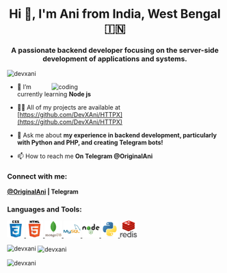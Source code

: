 <h1 align="center">Hi 👋, I'm Ani from India, West Bengal 🇮🇳</h1>
<h3 align="center">A passionate backend developer focusing on the server-side development of applications and systems.</h3>

<p align="left"> <img src="https://komarev.com/ghpvc/?username=devxani&label=Profile%20views&color=0e75b6&style=flat" alt="devxani" /> </p>

<img align="right" alt="coding" width="400" src="https://camo.githubusercontent.com/7de37139d0b4c1ce40865e799b446c0e963a3dd8fb68d239707237c40604fa3d/68747470733a2f2f63646e2e6472696262626c652e636f6d2f75736572732f3733303730332f73637265656e73686f74732f363538313234332f6176656e746f2e676966">

- 🌱 I’m currently learning **Node js**

- 👨‍💻 All of my projects are available at [https://github.com/DevXAni/HTTPX](https://github.com/DevXAni/HTTPX)

- 💬 Ask me about **my experience in backend development, particularly with Python and PHP, and creating Telegram bots!**

- 📫 How to reach me **On Telegram @OriginalAni**

<h3 align="left">Connect with me:</h3>
<b><a href="https://t.me/OriginalAni">@OriginalAni</a> | Telegram</b>
<p align="left">
</p>

<h3 align="left">Languages and Tools:</h3>
<p align="left"> <a href="https://www.w3schools.com/css/" target="_blank" rel="noreferrer"> <img src="https://raw.githubusercontent.com/devicons/devicon/master/icons/css3/css3-original-wordmark.svg" alt="css3" width="40" height="40"/> </a> <a href="https://www.w3.org/html/" target="_blank" rel="noreferrer"> <img src="https://raw.githubusercontent.com/devicons/devicon/master/icons/html5/html5-original-wordmark.svg" alt="html5" width="40" height="40"/> </a> <a href="https://www.mongodb.com/" target="_blank" rel="noreferrer"> <img src="https://raw.githubusercontent.com/devicons/devicon/master/icons/mongodb/mongodb-original-wordmark.svg" alt="mongodb" width="40" height="40"/> </a> <a href="https://www.mysql.com/" target="_blank" rel="noreferrer"> <img src="https://raw.githubusercontent.com/devicons/devicon/master/icons/mysql/mysql-original-wordmark.svg" alt="mysql" width="40" height="40"/> </a> <a href="https://nodejs.org" target="_blank" rel="noreferrer"> <img src="https://raw.githubusercontent.com/devicons/devicon/master/icons/nodejs/nodejs-original-wordmark.svg" alt="nodejs" width="40" height="40"/> </a> <a href="https://www.python.org" target="_blank" rel="noreferrer"> <img src="https://raw.githubusercontent.com/devicons/devicon/master/icons/python/python-original.svg" alt="python" width="40" height="40"/> </a> <a href="https://redis.io" target="_blank" rel="noreferrer"> <img src="https://raw.githubusercontent.com/devicons/devicon/master/icons/redis/redis-original-wordmark.svg" alt="redis" width="40" height="40"/> </a> </p>

<p><img align="left" src="https://github-readme-stats.vercel.app/api/top-langs?username=devxani&show_icons=true&locale=en&layout=compact" alt="devxani" /></p>

<p>&nbsp;<img align="center" src="https://github-readme-stats.vercel.app/api?username=devxani&show_icons=true&locale=en" alt="devxani" /></p>

<p><img align="center" src="https://github-readme-streak-stats.herokuapp.com/?user=devxani&" alt="devxani" /></p>
